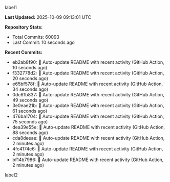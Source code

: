 
label1 
<!-- ACTIVITY_START -->
**Last Updated:** 2025-10-09 09:13:01 UTC

**Repository Stats:**
- Total Commits: 60093
- Last Commit: 10 seconds ago

**Recent Commits:**
- eb2ab8f90: 🤖 Auto-update README with recent activity (GitHub Action, 10 seconds ago)
- f332778d2: 🤖 Auto-update README with recent activity (GitHub Action, 20 seconds ago)
- e65bf578f: 🤖 Auto-update README with recent activity (GitHub Action, 34 seconds ago)
- 0dc61b837: 🤖 Auto-update README with recent activity (GitHub Action, 49 seconds ago)
- 3e0eae21b: 🤖 Auto-update README with recent activity (GitHub Action, 61 seconds ago)
- 476ba1704: 🤖 Auto-update README with recent activity (GitHub Action, 75 seconds ago)
- dea39e55e: 🤖 Auto-update README with recent activity (GitHub Action, 88 seconds ago)
- cda8deeae: 🤖 Auto-update README with recent activity (GitHub Action, 2 minutes ago)
- 4fc4174e6: 🤖 Auto-update README with recent activity (GitHub Action, 2 minutes ago)
- bf14b7986: 🤖 Auto-update README with recent activity (GitHub Action, 2 minutes ago)
<!-- ACTIVITY_END -->

label2
